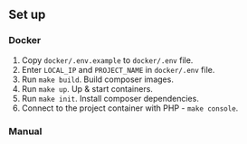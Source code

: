 
## Set up
### Docker
1. Copy `docker/.env.example` to `docker/.env` file.
2. Enter `LOCAL_IP` and `PROJECT_NAME` in `docker/.env` file.
3. Run `make build`. Build composer images.
4. Run `make up`. Up & start containers.
5. Run `make init`. Install composer dependencies.
6. Connect to the project container with PHP - `make console`.
 
 ### Manual
 
